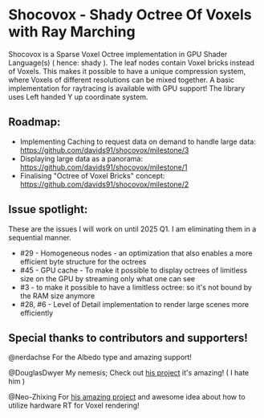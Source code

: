 # Shocovox - Shady Octree Of Voxels with Ray Marching
Shocovox is a Sparse Voxel Octree implementation in GPU Shader Language(s) ( hence: shady ). 
The leaf nodes contain Voxel bricks instead of Voxels. This makes it possible to have a unique compression system, where Voxels of different resolutions can be mixed together.
A basic implementation for raytracing is available with GPU support!
The library uses Left handed Y up coordinate system.

Roadmap:
-
- Implementing Caching to request data on demand to handle large data: https://github.com/davids91/shocovox/milestone/3
- Displaying large data as a panorama: https://github.com/davids91/shocovox/milestone/1
- Finalising "Octree of Voxel Bricks" concept: https://github.com/davids91/shocovox/milestone/2

Issue spotlight: 
-
These are the issues I will work on until 2025 Q1. I am eliminating them in a sequential manner.
- #29 - Homogeneous nodes - an optimization that also enables a more efficient byte structure for the octrees
- #45 - GPU cache - To make it possible to display octrees of limitless size on the GPU by streaming only what one can see
- #3 - to make it possible to have a limitless octree: so it's not bound by the RAM size anymore
- #28, #6 - Level of Detail implementation to render large scenes more efficiently

Special thanks to contributors and supporters!
-

@nerdachse For the Albedo type and amazing support!

@DouglasDwyer My nemesis; Check out [his project](https://github.com/DouglasDwyer/octo-release) it's amazing! ( I hate him )

@Neo-Zhixing For [his amazing project](https://github.com/dust-engine) and awesome idea about how to utilize hardware RT for Voxel rendering!
